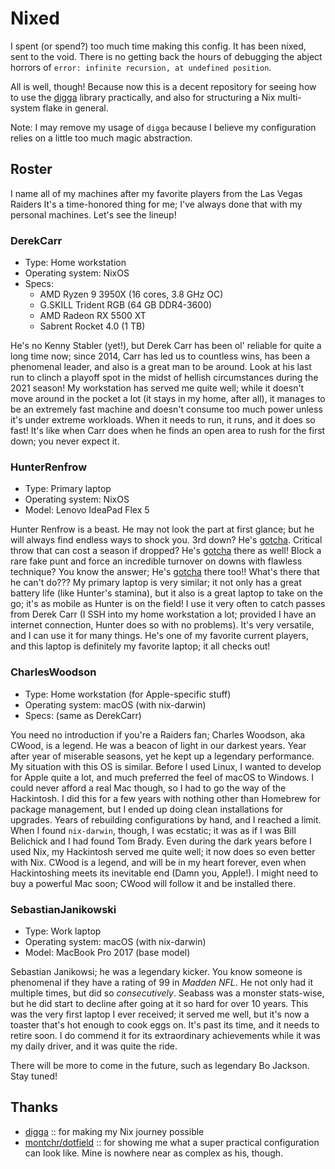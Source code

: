 # Nixed

I spent (or spend?) too much time making this config. It has been nixed, sent to
the void. There is no getting back the hours of debugging the abject horrors of
`error: infinite recursion, at undefined position`.

All is well, though! Because now this is a decent repository for seeing how to
use the [digga](https://github.com/divnix/digga) library practically, and also
for structuring a Nix multi-system flake in general.

Note: I may remove my usage of `digga` because I believe my configuration relies
on a little too much magic abstraction.

## Roster

I name all of my machines after my favorite players from the Las Vegas Raiders
It's a time-honored thing for me; I've always done that with my personal
machines. Let's see the lineup!

<!--alex disable he-she her-him gals-man damn beast -->

### DerekCarr

- Type: Home workstation
- Operating system: NixOS
- Specs:
  - AMD Ryzen 9 3950X (16 cores, 3.8 GHz OC)
  - G.SKILL Trident RGB (64 GB DDR4-3600)
  - AMD Radeon RX 5500 XT
  - Sabrent Rocket 4.0 (1 TB)

He's no Kenny Stabler (yet!), but Derek Carr has been ol' reliable for quite a
long time now; since 2014, Carr has led us to countless wins, has been a
phenomenal leader, and also is a great man to be around. Look at his
last run to clinch a playoff spot in the midst of hellish circumstances during
the 2021 season! My workstation has served me quite well; while it doesn't move
around in the pocket a lot (it stays in my home, after all), it manages to be an
extremely fast machine and doesn't consume too much power unless it's under
extreme workloads. When it needs to run, it runs, and it does so fast! It's
like when Carr does when he finds an open area to rush for the first down; you
never expect it.

### HunterRenfrow

- Type: Primary laptop
- Operating system: NixOS
- Model: Lenovo IdeaPad Flex 5

Hunter Renfrow is a beast. He may not look the part at first glance; but he will
always find endless ways to shock you. 3rd down? He's
[gotcha](https://www.youtube.com/watch?v=eLzgg5iavEs). Critical throw that can
cost a season if dropped? He's
[gotcha](https://www.youtube.com/watch?v=9AsuslXha9Y)
there as well! Block a rare fake punt and force an incredible turnover on downs
with flawless technique? You know the answer; He's
[gotcha](https://www.youtube.com/watch?v=eLzgg5iavEs) there too!! What's there
that he can't do??? My primary laptop is very similar; it not only has a great
battery life (like Hunter's stamina), but it also is a great laptop to take
on the go; it's as mobile as Hunter is on the field! I use it very often to
catch passes from Derek Carr (I SSH into my home workstation a lot; provided I
have an internet connection, Hunter does so with no problems). It's very
versatile, and I can use it for many things. He's one of my favorite current
players, and this laptop is definitely my favorite laptop; it all checks out!

### CharlesWoodson

- Type: Home workstation (for Apple-specific stuff)
- Operating system: macOS (with nix-darwin)
- Specs: (same as DerekCarr)

You need no introduction if you're a Raiders fan; Charles Woodson, aka CWood, is
a legend. He was a beacon of light in our darkest years. Year after year of
miserable seasons, yet he kept up a legendary performance. My situation with
this OS is similar. Before I used Linux, I wanted to develop for Apple quite a
lot, and much preferred the feel of macOS to Windows. I could never afford a
real Mac though, so I had to go the way of the Hackintosh. I did this for a few
years with nothing other than Homebrew for package management, but I ended up
doing clean installations for upgrades. Years of rebuilding configurations by
hand, and I reached a limit. When I found `nix-darwin`, though, I was ecstatic;
it was as if I was Bill Belichick and I had found Tom Brady. Even during the
dark years before I used Nix, my Hackintosh served me quite well; it now does so
even better with Nix. CWood is a legend, and will be in my heart forever, even
when Hackintoshing meets its inevitable end (Damn you, Apple!). I might need to
buy a powerful Mac soon; CWood will follow it and be installed there.

### SebastianJanikowski

- Type: Work laptop
- Operating system: macOS (with nix-darwin)
- Model: MacBook Pro 2017 (base model)

Sebastian Janikowsi; he was a legendary kicker. You know someone is phenomenal
if they have a rating of 99 in _Madden NFL_. He not only had it multiple times,
but did so _consecutively_. Seabass was a monster stats-wise, but he did start
to decline after going at it so hard for over 10 years. This was the very first
laptop I ever received; it served me well, but it's now a toaster that's hot
enough to cook eggs on. It's past its time, and it needs to retire soon. I do
commend it for its extraordinary achievements while it was my daily driver, and
it was quite the ride.

There will be more to come in the future, such as legendary Bo Jackson. Stay
tuned!

## Thanks

- [digga](https://github.com/divnix/digga) :: for making my Nix journey possible
- [montchr/dotfield](https://github.com/montchr/dotfield) :: for showing me what
  a super practical configuration can look like. Mine is nowhere near as complex
  as his, though.

